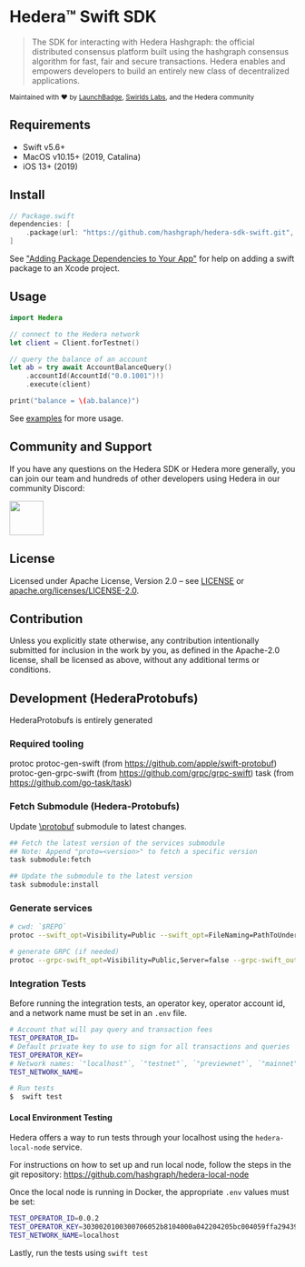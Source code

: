 # Hedera™ Swift SDK

> The SDK for interacting with Hedera Hashgraph: the official distributed
> consensus platform built using the hashgraph consensus algorithm for fast,
> fair and secure transactions. Hedera enables and empowers developers to
> build an entirely new class of decentralized applications.

<sub>Maintained with ❤️ by <a href="https://launchbadge.com" target="_blank">LaunchBadge</a>, <a href="https://www.swirlds.com/" target="_blank">Swirlds Labs</a>, and the Hedera community</sub>

## Requirements

- Swift v5.6+
- MacOS v10.15+ (2019, Catalina)
- iOS 13+ (2019)

## Install

```swift
// Package.swift
dependencies: [
    .package(url: "https://github.com/hashgraph/hedera-sdk-swift.git", from: "0.1.0")
]
```

See ["Adding Package Dependencies to Your App"](https://developer.apple.com/documentation/swift_packages/adding_package_dependencies_to_your_app) for help on
adding a swift package to an Xcode project.

## Usage

```swift
import Hedera

// connect to the Hedera network
let client = Client.forTestnet()

// query the balance of an account
let ab = try await AccountBalanceQuery()
    .accountId(AccountId("0.0.1001")!)
    .execute(client)

print("balance = \(ab.balance)")
```

See [examples](./Examples) for more usage.

## Community and Support

If you have any questions on the Hedera SDK or Hedera more generally,
you can join our team and hundreds of other developers using Hedera in our
community Discord:

<a href="https://hedera.com/discord" target="_blank">
  <img alt="" src="https://user-images.githubusercontent.com/753919/167244200-b95cd3a6-6256-4eaf-b9b4-f1f192341485.png" height="60">
</a>

## License

Licensed under Apache License,
Version 2.0 – see [LICENSE](LICENSE)
or [apache.org/licenses/LICENSE-2.0](http://www.apache.org/licenses/LICENSE-2.0).

## Contribution

Unless you explicitly state otherwise, any contribution intentionally submitted
for inclusion in the work by you, as defined in the Apache-2.0 license, shall be
licensed as above, without any additional terms or conditions.

## Development (HederaProtobufs)

HederaProtobufs is entirely generated

### Required tooling
protoc
protoc-gen-swift (from https://github.com/apple/swift-protobuf)
protoc-gen-grpc-swift (from https://github.com/grpc/grpc-swift)
task (from https://github.com/go-task/task)

### Fetch Submodule (Hedera-Protobufs)
Update [\protobuf](https://github.com/hashgraph/hedera-services) submodule to latest changes.
```bash
## Fetch the latest version of the services submodule
## Note: Append "proto=<version>" to fetch a specific version
task submodule:fetch 

## Update the submodule to the latest version
task submodule:install

```

### Generate services
```bash
# cwd: `$REPO`
protoc --swift_opt=Visibility=Public --swift_opt=FileNaming=PathToUnderscores --swift_out=./Sources/HederaProtobufs/Services --proto_path=./Sources/HederaProtobufs/Protos/services Sources/HederaProtobufs/Protos/services/*.proto

# generate GRPC (if needed)
protoc --grpc-swift_opt=Visibility=Public,Server=false --grpc-swift_out=./Sources/HederaProtobufs/Services --proto_path=./Sources/HederaProtobufs/Protos/services Sources/HederaProtobufs/Protos/services/*.proto
```

###  Integration Tests
Before running the integration tests, an operator key, operator account id, and a network name must be set in an `.env` file. 
```bash
# Account that will pay query and transaction fees
TEST_OPERATOR_ID=
# Default private key to use to sign for all transactions and queries
TEST_OPERATOR_KEY=
# Network names: `"localhost"`, `"testnet"`, `"previewnet"`, `"mainnet"`
TEST_NETWORK_NAME=
```
```bash
# Run tests
$  swift test 
```

#### Local Environment Testing
Hedera offers a way to run tests through your localhost using the `hedera-local-node` service. 

For instructions on how to set up and run local node, follow the steps in the git repository:
https://github.com/hashgraph/hedera-local-node

Once the local node is running in Docker, the appropriate `.env` values must be set:
```bash
TEST_OPERATOR_ID=0.0.2
TEST_OPERATOR_KEY=3030020100300706052b8104000a042204205bc004059ffa2943965d306f2c44d266255318b3775bacfec42a77ca83e998f2
TEST_NETWORK_NAME=localhost
```
Lastly, run the tests using `swift test`
